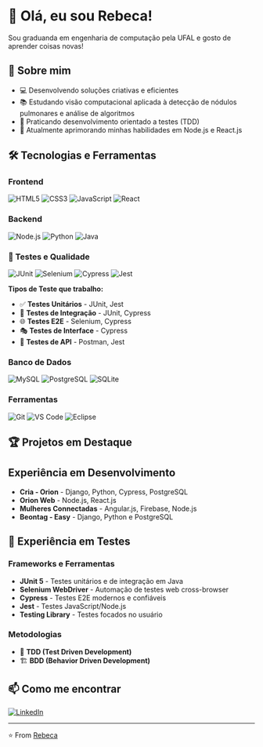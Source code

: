 # 👋 Olá, eu sou Rebeca!

Sou graduanda em engenharia de computação pela UFAL e gosto de aprender coisas novas!

## 🚀 Sobre mim

- 💻 Desenvolvendo soluções criativas e eficientes
- 📚 Estudando visão computacional aplicada à detecção de nódulos pulmonares e análise de algoritmos
- 🧪 Praticando desenvolvimento orientado a testes (TDD)
- 🌱 Atualmente aprimorando minhas habilidades em Node.js e React.js

## 🛠️ Tecnologias e Ferramentas

### Frontend
![HTML5](https://img.shields.io/badge/-HTML5-E34F26?style=flat-square&logo=html5&logoColor=white)
![CSS3](https://img.shields.io/badge/-CSS3-1572B6?style=flat-square&logo=css3)
![JavaScript](https://img.shields.io/badge/-JavaScript-F7DF1E?style=flat-square&logo=javascript&logoColor=black)
![React](https://img.shields.io/badge/-React-61DAFB?style=flat-square&logo=react&logoColor=black)

### Backend
![Node.js](https://img.shields.io/badge/-Node.js-339933?style=flat-square&logo=node.js&logoColor=white)
![Python](https://img.shields.io/badge/-Python-3776AB?style=flat-square&logo=python&logoColor=white)
![Java](https://img.shields.io/badge/-Java-007396?style=flat-square&logo=java&logoColor=white)

### 🧪 Testes e Qualidade
![JUnit](https://img.shields.io/badge/-JUnit-25A162?style=flat-square&logo=junit5&logoColor=white)
![Selenium](https://img.shields.io/badge/-Selenium-43B02A?style=flat-square&logo=selenium&logoColor=white)
![Cypress](https://img.shields.io/badge/-Cypress-17202C?style=flat-square&logo=cypress&logoColor=white)
![Jest](https://img.shields.io/badge/-Jest-C21325?style=flat-square&logo=jest&logoColor=white)


**Tipos de Teste que trabalho:**
- ✅ **Testes Unitários** - JUnit, Jest
- 🔄 **Testes de Integração** - JUnit, Cypress
- 🌐 **Testes E2E** - Selenium, Cypress
- 🎭 **Testes de Interface** - Cypress
- 📱 **Testes de API** - Postman, Jest

### Banco de Dados
![MySQL](https://img.shields.io/badge/-MySQL-4479A1?style=flat-square&logo=mysql&logoColor=white)
![PostgreSQL](https://img.shields.io/badge/-PostgreSQL-336791?style=flat-square&logo=postgresql&logoColor=white)
![SQLite](https://img.shields.io/badge/-SQLite-003B57?style=flat-square&logo=sqlite&logoColor=white)

### Ferramentas
![Git](https://img.shields.io/badge/-Git-F05032?style=flat-square&logo=git&logoColor=white)
![VS Code](https://img.shields.io/badge/-VS_Code-007ACC?style=flat-square&logo=visual-studio-code)
![Eclipse](https://img.shields.io/badge/-Eclipse-2C2255?style=flat-square&logo=eclipseide&logoColor=white)

## 🏆 Projetos em Destaque


## Experiência em Desenvolvimento
- **Cria - Orion** - Django, Python, Cypress, PostgreSQL
- **Orion Web** - Node.js, React.js
- **Mulheres Connectadas** - Angular.js, Firebase, Node.js
- **Beontag - Easy** - Django, Python e PostgreSQL
## 🧪 Experiência em Testes

### Frameworks e Ferramentas
- **JUnit 5** - Testes unitários e de integração em Java
- **Selenium WebDriver** - Automação de testes web cross-browser
- **Cypress** - Testes E2E modernos e confiáveis
- **Jest** - Testes JavaScript/Node.js
- **Testing Library** - Testes focados no usuário

### Metodologias
- 🔄 **TDD (Test Driven Development)**
- 🏗️ **BDD (Behavior Driven Development)**


## 📫 Como me encontrar

[![LinkedIn](https://img.shields.io/badge/-LinkedIn-0077B5?style=flat-square&logo=linkedin&logoColor=white)](https://www.linkedin.com/in/rebeca-brand%C3%A3o-17a812198/)

---

⭐️ From [Rebeca](https://github.com/rebecabrandao1)